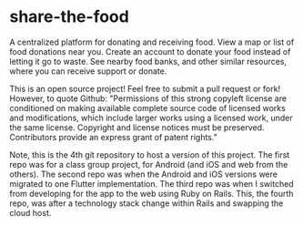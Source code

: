 # share-the-food
A centralized platform for donating and receiving food.
View a map or list of food donations near you.
Create an account to donate your food instead of letting it go to waste.
See nearby food banks, and other similar resources, where you can receive support or donate.

This is an open source project! Feel free to submit a pull request or fork!
However, to quote Github:
"Permissions of this strong copyleft license are conditioned on making available complete source code of licensed works and modifications, which include larger works using a licensed work, under the same license. Copyright and license notices must be preserved. Contributors provide an express grant of patent rights."

Note, this is the 4th git repository to host a version of this project.
The first repo was for a class group project, for Android (and iOS and web from the others).
The second repo was when the Android and iOS versions were migrated to one Flutter implementation.
The third repo was when I switched from developing for the app to the web using Ruby on Rails.
This, the fourth repo, was after a technology stack change within Rails and swapping the cloud host.
